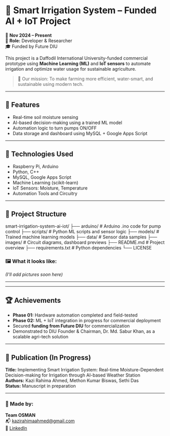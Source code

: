 # 🌿 Smart Irrigation System – Funded AI + IoT Project

📅 **Nov 2024 – Present**  
🔧 **Role:** Developer & Researcher  
🎓 Funded by Future DIU

This project is a Daffodil International University-funded commercial prototype using **Machine Learning (ML)** and **IoT sensors** to automate irrigation and optimize water usage for sustainable agriculture.

> 🚀 Our mission: To make farming more efficient, water-smart, and sustainable using modern tech.

---

## 🧠 Features
- Real-time soil moisture sensing
- AI-based decision-making using a trained ML model
- Automation logic to turn pumps ON/OFF
- Data storage and dashboard using MySQL + Google Apps Script

---

## 🔧 Technologies Used

- Raspberry Pi, Arduino
- Python, C++
- MySQL, Google Apps Script
- Machine Learning (scikit-learn)
- IoT Sensors: Moisture, Temperature
- Automation Tools and Circuitry

---

## 🧪 Project Structure
smart-irrigation-system-ai-iot/ ├── arduino/ # Arduino .ino code for pump control ├── scripts/ # Python ML scripts and sensor logic ├── models/ # Trained machine learning models ├── data/ # Sensor data samples ├── images/ # Circuit diagrams, dashboard previews ├── README.md # Project overview ├── requirements.txt # Python dependencies └── LICENSE

### 🖼 What it looks like:
*(I'll add pictures soon here)*

---

---

## 🏆 Achievements
- **Phase 01:** Hardware automation completed and field-tested
- **Phase 02:** ML + IoT integration in progress for commercial deployment
- Secured **funding from Future DIU** for commercialization
- Demonstrated to DIU Founder & Chairman, Dr. Md. Sabur Khan, as a scalable agri-tech solution

---

## 📝 Publication (In Progress)
**Title:** Implementing Smart Irrigation System: Real-time Moisture-Dependent Decision-making for Irrigation through AI-based Weather Station  
**Authors:** Kazi Rahima Ahmed, Methon Kumar Biswas, Sethi Das  
**Status:** Manuscript in preparation 

---

### 💌 Made by:
**Team OSMAN**  
📬 kazirahimaahmed@gmail.com  
🔗 [LinkedIn](https://linkedin.com/in/kazi-rahima-ahmed)
